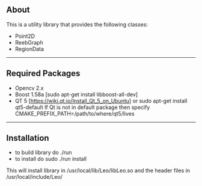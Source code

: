 ## About

This is a utility library that provides the following classes:
- Point2D
- ReebGraph
- RegionData
______
## Required Packages

- Opencv 2.x 
- Boost 1.58a [sudo apt-get install libboost-all-dev]
- QT 5 [https://wiki.qt.io/Install_Qt_5_on_Ubuntu] or sudo apt-get install qt5-default
 If Qt is not in default package then specify CMAKE_PREFIX_PATH=/path/to/where/qt5/lives
______
## Installation

- to build library do ./run
- to install do sudo ./run install

This will install library in /usr/local/lib/Leo/libLeo.so
and the header files in /usr/local/include/Leo/


